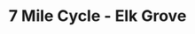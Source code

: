 ---
title: "7 Mile Cycle - Elk Grove"
url: /elk-grove-village/7-mile-cycle-elk-grove/
shop: bicycle
---